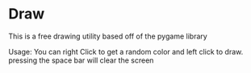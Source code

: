 # Draw
This is a free drawing utility based off of the pygame library



Usage:
You can right Click to get a random color and left click to draw. pressing the space bar will clear the screen
